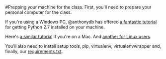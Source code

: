 #Prepping your machine for the class.
First, you'll need to prepare your personal computer for the class.

If you're using a Windows PC, @anthonydb has offered [a fantastic tutorial](http://www.anthonydebarros.com/2014/02/16/setting-up-python-in-windows-8-1/) for getting Python 2.7 installed on your machine.

Here's [a similar tutorial](http://hackercodex.com/guide/python-development-environment-on-mac-osx/) if you're on a Mac. And [another for Linux users](http://www.linuxfromscratch.org/blfs/view/svn/general/python2.html).

You'll also need to install setup tools, pip, virtualenv, virtualenvwrapper and, finally, our [requirements.txt](http://www.linuxfromscratch.org/blfs/view/svn/general/python2.html).